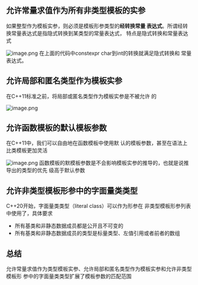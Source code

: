 ## 允许常量求值作为所有非类型模板的实参

如果整型作为模板实参，则必须是模板形参类型的**经转换常量 表达式**。所谓经转换常量表达式是指隐式转换到某类型的常量表达式， 特点是隐式转换和常量表达式

![image.png](https://yaaame-1317851743.cos.ap-beijing.myqcloud.com/20240505194438.png)
在上面的代码中constexpr char到int的转换就满足隐式转换和 常量表达式。

## 允许局部和匿名类型作为模板实参

在C++11标准之前，将局部或匿名类型作为模板实参是不被允许 的

![image.png](https://yaaame-1317851743.cos.ap-beijing.myqcloud.com/20240505194553.png)

## 允许函数模板的默认模板参数

在C++11中，我们可以自由地在函数模板中使用默 认的模板参数，甚至在语法上比类模板更加灵活

![image.png](https://yaaame-1317851743.cos.ap-beijing.myqcloud.com/20240505194735.png)
函数模板的默模板参数是不会影响模板实参的推导的，也就是说推导出的类型的优先 级高于默认参数

## 允许非类型模板形参中的字面量类类型

C++20开始，字面量类类型（literal class）可以作为形参在 非类型模板形参列表中使用了，具体要求
- 所有基类和非静态数据成员都是公开且不可变的
- 所有基类和非静态数据成员的类型是标量类型、左值引用或者前者的数组





## 总结

允许常量求值作为类型模板实参、允许局部和匿名类型作为模板实参和允许非类型模板形 参中的字面量类类型扩展了模板参数的匹配范围

